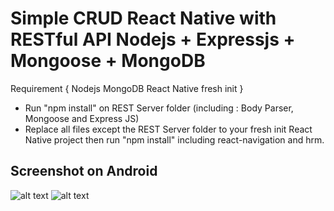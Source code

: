 # Simple CRUD React Native with RESTful API Nodejs + Expressjs + Mongoose + MongoDB


Requirement {
    Nodejs
    MongoDB
    React Native fresh init
}

* Run "npm install" on REST Server folder (including : Body Parser, Mongoose and Express JS)
* Replace all files except the REST Server folder to your fresh init React Native project then run "npm install" including react-navigation and hrm.

## Screenshot on Android

![alt text](https://imgur.com/a/zFLen)
![alt text](https://imgur.com/a/brDfh)
